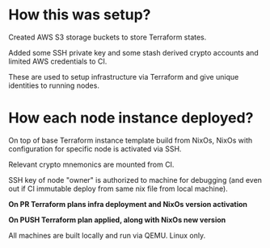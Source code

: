 

# How this was setup?

Created AWS S3 storage buckets to store Terraform states.

Added some SSH private key and some stash derived crypto accounts and limited AWS credentials to CI.

These are used to setup infrastructure via Terraform and give unique identities to running nodes.

# How each node instance deployed?

On top of base Terraform instance template build from NixOs,
NixOs with configuration for specific node is activated via SSH.

Relevant crypto mnemonics are mounted from CI.

SSH key of node "owner" is authorized to machine for debugging (and even out if CI immutable deploy from same nix file from local machine).

**On PR Terraform plans infra deployment and NixOs version activation**

**On PUSH Terraform plan applied, along with NixOs new version**

All machines are built locally and run via QEMU. Linux only.
